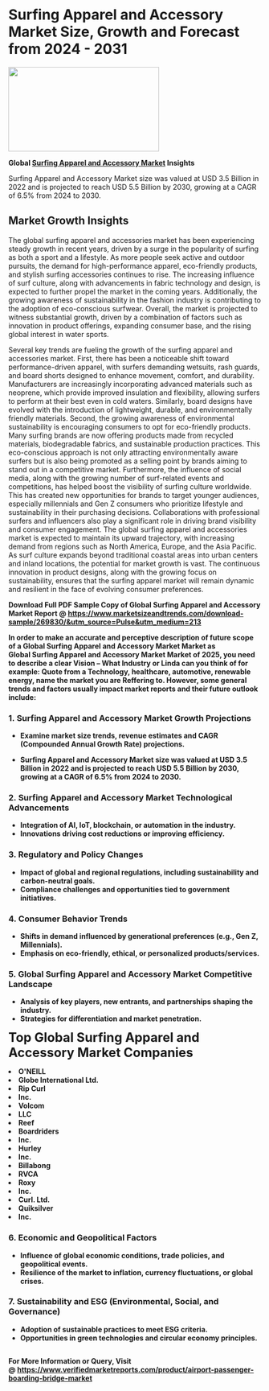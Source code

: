 <H1>Surfing Apparel and Accessory Market Size, Growth and Forecast from 2024 - 2031</H1><img class="aligncenter size-medium wp-image-584254" src="https://thirdeyenews.in/wp-content/uploads/2024/09/Global-Market-Research-300x168.jpeg" alt="" width="300" height="168" /><p><strong>Global&nbsp;<a href="https://www.marketsizeandtrends.com/download-sample/269830/&amp;utm_source=Pulse&amp;utm_medium=213">Surfing Apparel and Accessory Market</a> Insights</strong></p><p>Surfing Apparel and Accessory Market size was valued at USD 3.5 Billion in 2022 and is projected to reach USD 5.5 Billion by 2030, growing at a CAGR of 6.5% from 2024 to 2030.</p><p><h2>Market Growth Insights</h2> <p>The global surfing apparel and accessories market has been experiencing steady growth in recent years, driven by a surge in the popularity of surfing as both a sport and a lifestyle. As more people seek active and outdoor pursuits, the demand for high-performance apparel, eco-friendly products, and stylish surfing accessories continues to rise. The increasing influence of surf culture, along with advancements in fabric technology and design, is expected to further propel the market in the coming years. Additionally, the growing awareness of sustainability in the fashion industry is contributing to the adoption of eco-conscious surfwear. Overall, the market is projected to witness substantial growth, driven by a combination of factors such as innovation in product offerings, expanding consumer base, and the rising global interest in water sports.</p> <p><strong></strong></p> <p>Several key trends are fueling the growth of the surfing apparel and accessories market. First, there has been a noticeable shift toward performance-driven apparel, with surfers demanding wetsuits, rash guards, and board shorts designed to enhance movement, comfort, and durability. Manufacturers are increasingly incorporating advanced materials such as neoprene, which provide improved insulation and flexibility, allowing surfers to perform at their best even in cold waters. Similarly, board designs have evolved with the introduction of lightweight, durable, and environmentally friendly materials. Second, the growing awareness of environmental sustainability is encouraging consumers to opt for eco-friendly products. Many surfing brands are now offering products made from recycled materials, biodegradable fabrics, and sustainable production practices. This eco-conscious approach is not only attracting environmentally aware surfers but is also being promoted as a selling point by brands aiming to stand out in a competitive market. Furthermore, the influence of social media, along with the growing number of surf-related events and competitions, has helped boost the visibility of surfing culture worldwide. This has created new opportunities for brands to target younger audiences, especially millennials and Gen Z consumers who prioritize lifestyle and sustainability in their purchasing decisions. Collaborations with professional surfers and influencers also play a significant role in driving brand visibility and consumer engagement. The global surfing apparel and accessories market is expected to maintain its upward trajectory, with increasing demand from regions such as North America, Europe, and the Asia Pacific. As surf culture expands beyond traditional coastal areas into urban centers and inland locations, the potential for market growth is vast. The continuous innovation in product designs, along with the growing focus on sustainability, ensures that the surfing apparel market will remain dynamic and resilient in the face of evolving consumer preferences.</p> <p><strong></p><p><span class=""><strong>Download Full PDF Sample Copy of Global Surfing Apparel and Accessory Market Report</strong> @ <a href="https://www.marketsizeandtrends.com/download-sample/269830/&amp;utm_source=Pulse&amp;utm_medium=213" target="_blank">https://www.marketsizeandtrends.com/download-sample/269830/&amp;utm_source=Pulse&amp;utm_medium=213</a></span></p><p>In order to make an accurate and perceptive description of future scope of a Global&nbsp;Surfing Apparel and Accessory Market Market as Global&nbsp;Surfing Apparel and Accessory Market Market of 2025, you need to describe a clear Vision &ndash; What Industry or Linda can you think of for example: Quote from a Technology, healthcare, automotive, renewable energy, name the market you are Reffering to. However, some general trends and factors usually impact market reports and their future outlook include:</p><h3>1.&nbsp;<strong>Surfing Apparel and Accessory Market Growth Projections</strong></h3><ul><li>Examine market size trends, revenue estimates and CAGR (Compounded Annual Growth Rate) projections.</li><li><p>Surfing Apparel and Accessory Market size was valued at USD 3.5 Billion in 2022 and is projected to reach USD 5.5 Billion by 2030, growing at a CAGR of 6.5% from 2024 to 2030.</p></li></ul><h3>2.&nbsp;<strong>Surfing Apparel and Accessory Market Technological Advancements</strong></h3><ul><li>Integration of AI, IoT, blockchain, or automation in the industry.</li><li>Innovations driving cost reductions or improving efficiency.</li></ul><h3>3.&nbsp;<strong>Regulatory and Policy Changes</strong></h3><ul><li>Impact of global and regional regulations, including sustainability and carbon-neutral goals.</li><li>Compliance challenges and opportunities tied to government initiatives.</li></ul><h3>4.&nbsp;<strong>Consumer Behavior Trends</strong></h3><ul><li>Shifts in demand influenced by generational preferences (e.g., Gen Z, Millennials).</li><li>Emphasis on eco-friendly, ethical, or personalized products/services.</li></ul><h3>5.&nbsp;<strong>Global Surfing Apparel and Accessory Market Competitive Landscape</strong></h3><ul><li>Analysis of key players, new entrants, and partnerships shaping the industry.</li><li>Strategies for differentiation and market penetration.</li></ul><p data-pm-slice="1 1 []"><span style="color: inherit; font-family: inherit; font-size: 25px;">Top Global Surfing Apparel and Accessory Market Companies</span></p><div class="" data-test-id=""><p><li>O'NEILL</li><li> Globe International Ltd.</li><li> Rip Curl</li><li> Inc.</li><li> Volcom</li><li> LLC</li><li> Reef</li><li> Boardriders</li><li> Inc.</li><li> Hurley</li><li> Inc.</li><li> Billabong</li><li> RVCA</li><li> Roxy</li><li> Inc.</li><li> Curl. Ltd.</li><li> Quiksilver</li><li> Inc.</li></p></div><h3>6.&nbsp;<strong>Economic and Geopolitical Factors</strong></h3><ul><li>Influence of global economic conditions, trade policies, and geopolitical events.</li><li>Resilience of the market to inflation, currency fluctuations, or global crises.</li></ul><h3>7.&nbsp;<strong>Sustainability and ESG (Environmental, Social, and Governance)</strong></h3><ul><li>Adoption of sustainable practices to meet ESG criteria.</li><li>Opportunities in green technologies and circular economy principles.</li></ul><h2><strong style="font-size: 14px;">For More Information or Query, Visit @&nbsp;</strong><a style="background-color: #ffffff; font-size: 14px;" href="https://www.marketsizeandtrends.com/report/surfing-apparel-and-accessory-market/" target="_blank">https://www.verifiedmarketreports.com/product/airport-passenger-boarding-bridge-market</a></h2>
